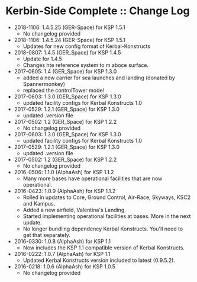 # Kerbin-Side Complete :: Change Log

* 2018-1106: 1.4.5.25 (GER-Space) for KSP 1.5.1
	+ No changelog provided
* 2018-1106: 1.4.5.24 (GER-Space) for KSP 1.5.1
	+ Updates for new config format of Kerbal-Konstructs
* 2018-0807: 1.4.5 (GER_Space) for KSP 1.4.5
	+ Update for 1.4.5
	+ Changes hte reference system to m aboce surface.
* 2017-0605: 1.4 (GER_Space) for KSP 1.3.0
	+ added a new carrier for sea launches and landing (donated by Spannermonkey)
	+ replaced the controlTower model
* 2017-0603: 1.3.0 (GER_Space) for KSP 1.3.0
	+ updated facility configs for Kerbal Konstructs 1.0
* 2017-0529: 1.2.1 (GER_Space) for KSP 1.3.0
	+ updated .version file
* 2017-0502: 1.2 (GER_Space) for KSP 1.2.2
	+ No changelog provided
* 2017-0603: 1.3.0 (GER_Space) for KSP 1.3.0
	+ updated facility configs for Kerbal Konstructs 1.0
* 2017-0529: 1.2.1 (GER_Space) for KSP 1.3.0
	+ updated .version file
* 2017-0502: 1.2 (GER_Space) for KSP 1.2.2
	+ No changelog provided
* 2016-0506: 1.1.0 (AlphaAsh) for KSP 1.1.2
	+ Many more bases have operational facilities that are now operational.
* 2016-0423: 1.0.9 (AlphaAsh) for KSP 1.1.2
	+ Rolled in updates to Core, Ground Control, Air-Race, Skyways, KSC2 and Kampus.
	+ Added a new airfield, Valentina's Landing.
	+ Started implementing operational facilities at bases. More in the next update.
	+ No longer bundling dependency Kerbal Konstructs. You'll need to get that separately.
* 2016-0330: 1.0.8 (AlphaAsh) for KSP 1.1
	+ Now includes the KSP 1.1 compatible version of Kerbal Konstructs.
* 2016-0222: 1.0.7 (AlphaAsh) for KSP 1.1
	+ Updated Kerbal Konstructs version included to latest (0.9.5.2).
* 2016-0218: 1.0.6 (AlphaAsh) for KSP 1.0.5
	+ No changelog provided
